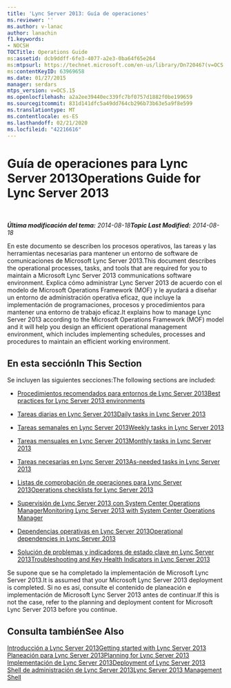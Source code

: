 ```yaml
---
title: 'Lync Server 2013: Guía de operaciones'
ms.reviewer: ''
ms.author: v-lanac
author: lanachin
f1.keywords:
- NOCSH
TOCTitle: Operations Guide
ms:assetid: dcb9ddff-6fe3-4077-a2e3-0ba64f65e264
ms:mtpsurl: https://technet.microsoft.com/en-us/library/Dn720467(v=OCS.15)
ms:contentKeyID: 63969658
ms.date: 01/27/2015
manager: serdars
mtps_version: v=OCS.15
ms.openlocfilehash: a2a2ee39440ec339fc7bf0757d1882f0be199659
ms.sourcegitcommit: 831d141dfc5a49dd764cb296b73b63e5a9f8e599
ms.translationtype: MT
ms.contentlocale: es-ES
ms.lasthandoff: 02/21/2020
ms.locfileid: "42216616"
---
```

<div data-xmlns="http://www.w3.org/1999/xhtml">

<div class="topic" data-xmlns="http://www.w3.org/1999/xhtml" data-msxsl="urn:schemas-microsoft-com:xslt" data-cs="https://msdn.microsoft.com/">

<div data-asp="https://msdn2.microsoft.com/asp">

# <a name="operations-guide-for-lync-server-2013"></a><span data-ttu-id="e05f6-102">Guía de operaciones para Lync Server 2013</span><span class="sxs-lookup"><span data-stu-id="e05f6-102">Operations Guide for Lync Server 2013</span></span>

</div>

<div id="mainSection">

<div id="mainBody">

<span> </span>

<span data-ttu-id="e05f6-103">_**Última modificación del tema:** 2014-08-18_</span><span class="sxs-lookup"><span data-stu-id="e05f6-103">_**Topic Last Modified:** 2014-08-18_</span></span>

<span data-ttu-id="e05f6-104">En este documento se describen los procesos operativos, las tareas y las herramientas necesarias para mantener un entorno de software de comunicaciones de Microsoft Lync Server 2013.</span><span class="sxs-lookup"><span data-stu-id="e05f6-104">This document describes the operational processes, tasks, and tools that are required for you to maintain a Microsoft Lync Server 2013 communications software environment.</span></span> <span data-ttu-id="e05f6-105">Explica cómo administrar Lync Server 2013 de acuerdo con el modelo de Microsoft Operations Framework (MOF) y le ayudará a diseñar un entorno de administración operativa eficaz, que incluye la implementación de programaciones, procesos y procedimientos para mantener una entorno de trabajo eficaz.</span><span class="sxs-lookup"><span data-stu-id="e05f6-105">It explains how to manage Lync Server 2013 according to the Microsoft Operations Framework (MOF) model and it will help you design an efficient operational management environment, which includes implementing schedules, processes and procedures to maintain an efficient working environment.</span></span>

<div>

## <a name="in-this-section"></a><span data-ttu-id="e05f6-106">En esta sección</span><span class="sxs-lookup"><span data-stu-id="e05f6-106">In This Section</span></span>

<span data-ttu-id="e05f6-107">Se incluyen las siguientes secciones:</span><span class="sxs-lookup"><span data-stu-id="e05f6-107">The following sections are included:</span></span>

  - [<span data-ttu-id="e05f6-108">Procedimientos recomendados para entornos de Lync Server 2013</span><span class="sxs-lookup"><span data-stu-id="e05f6-108">Best practices for Lync Server 2013 environments</span></span>](lync-server-2013-best-practices-for-lync-server-environments.md)

  - [<span data-ttu-id="e05f6-109">Tareas diarias en Lync Server 2013</span><span class="sxs-lookup"><span data-stu-id="e05f6-109">Daily tasks in Lync Server 2013</span></span>](lync-server-2013-daily-tasks.md)

  - [<span data-ttu-id="e05f6-110">Tareas semanales en Lync Server 2013</span><span class="sxs-lookup"><span data-stu-id="e05f6-110">Weekly tasks in Lync Server 2013</span></span>](lync-server-2013-weekly-tasks.md)

  - [<span data-ttu-id="e05f6-111">Tareas mensuales en Lync Server 2013</span><span class="sxs-lookup"><span data-stu-id="e05f6-111">Monthly tasks in Lync Server 2013</span></span>](lync-server-2013-monthly-tasks.md)

  - [<span data-ttu-id="e05f6-112">Tareas necesarias en Lync Server 2013</span><span class="sxs-lookup"><span data-stu-id="e05f6-112">As-needed tasks in Lync Server 2013</span></span>](lync-server-2013-as-needed-tasks.md)

  - [<span data-ttu-id="e05f6-113">Listas de comprobación de operaciones para Lync Server 2013</span><span class="sxs-lookup"><span data-stu-id="e05f6-113">Operations checklists for Lync Server 2013</span></span>](lync-server-2013-operations-checklists.md)

  - [<span data-ttu-id="e05f6-114">Supervisión de Lync Server 2013 con System Center Operations Manager</span><span class="sxs-lookup"><span data-stu-id="e05f6-114">Monitoring Lync Server 2013 with System Center Operations Manager</span></span>](lync-server-2013-monitoring-lync-server-with-system-center-operations-manager.md)

  - [<span data-ttu-id="e05f6-115">Dependencias operativas en Lync Server 2013</span><span class="sxs-lookup"><span data-stu-id="e05f6-115">Operational dependencies in Lync Server 2013</span></span>](lync-server-2013-operational-dependencies.md)

  - [<span data-ttu-id="e05f6-116">Solución de problemas y indicadores de estado clave en Lync Server 2013</span><span class="sxs-lookup"><span data-stu-id="e05f6-116">Troubleshooting and Key Health Indicators in Lync Server 2013</span></span>](lync-server-2013-troubleshooting-and-key-health-indicators.md)

<span data-ttu-id="e05f6-117">Se supone que se ha completado la implementación de Microsoft Lync Server 2013.</span><span class="sxs-lookup"><span data-stu-id="e05f6-117">It is assumed that your Microsoft Lync Server 2013 deployment is completed.</span></span> <span data-ttu-id="e05f6-118">Si no es así, consulte el contenido de planeación e implementación de Microsoft Lync Server 2013 antes de continuar.</span><span class="sxs-lookup"><span data-stu-id="e05f6-118">If this is not the case, refer to the planning and deployment content for Microsoft Lync Server 2013 before you continue.</span></span>

</div>

<div>

## <a name="see-also"></a><span data-ttu-id="e05f6-119">Consulta también</span><span class="sxs-lookup"><span data-stu-id="e05f6-119">See Also</span></span>


[<span data-ttu-id="e05f6-120">Introducción a Lync Server 2013</span><span class="sxs-lookup"><span data-stu-id="e05f6-120">Getting started with Lync Server 2013</span></span>](lync-server-2013-getting-started.md)  
[<span data-ttu-id="e05f6-121">Planeación para Lync Server 2013</span><span class="sxs-lookup"><span data-stu-id="e05f6-121">Planning for Lync Server 2013</span></span>](lync-server-2013-planning.md)  
[<span data-ttu-id="e05f6-122">Implementación de Lync Server 2013</span><span class="sxs-lookup"><span data-stu-id="e05f6-122">Deployment of Lync Server 2013</span></span>](lync-server-2013-deployment.md)  
[<span data-ttu-id="e05f6-123">Shell de administración de Lync Server 2013</span><span class="sxs-lookup"><span data-stu-id="e05f6-123">Lync Server 2013 Management Shell</span></span>](lync-server-2013-lync-server-management-shell.md)  
  

</div>

</div>

<span> </span>

</div>

</div>

</div>

